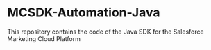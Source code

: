 # MCSDK-Automation-Java
This repository contains the code of the Java SDK for the Salesforce Marketing Cloud Platform
